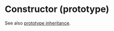 # Constructor (prototype)

See also [prototype inheritance][info-prototype-inheritance].

[info-prototype-inheritance]: ./prototype_inheritance.md
